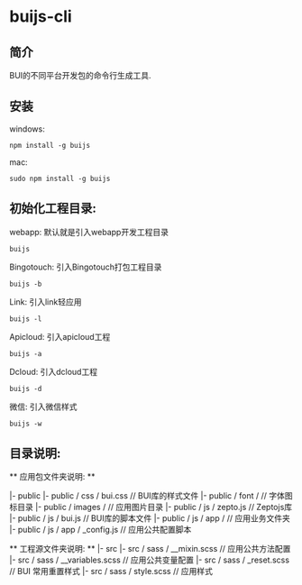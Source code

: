 # buijs-cli

## 简介
BUI的不同平台开发包的命令行生成工具.

## 安装

windows: 
```
npm install -g buijs
```

mac: 
```
sudo npm install -g buijs
```

## 初始化工程目录:

webapp: 默认就是引入webapp开发工程目录
```
buijs
```

Bingotouch: 引入Bingotouch打包工程目录
```
buijs -b
```

Link: 引入link轻应用
```
buijs -l
```

Apicloud: 引入apicloud工程
```
buijs -a
```

Dcloud: 引入dcloud工程
```
buijs -d
```

微信: 引入微信样式
```
buijs -w
```

## 目录说明:

** 应用包文件夹说明: **

|- public
|- public / css / bui.css            // BUI库的样式文件
|- public / font /                   // 字体图标目录
|- public / images /                 // 应用图片目录
|- public / js  / zepto.js           // Zeptojs库
|- public / js  / bui.js             // BUI库的脚本文件
|- public / js  / app /              // 应用业务文件夹
|- public / js  / app / _config.js   // 应用公共配置脚本


** 工程源文件夹说明: **
|- src
|- src / sass  / __mixin.scss        // 应用公共方法配置
|- src / sass  / __variables.scss    // 应用公共变量配置
|- src / sass  / _reset.scss         // BUI 常用重置样式
|- src / sass  / style.scss          // 应用样式

